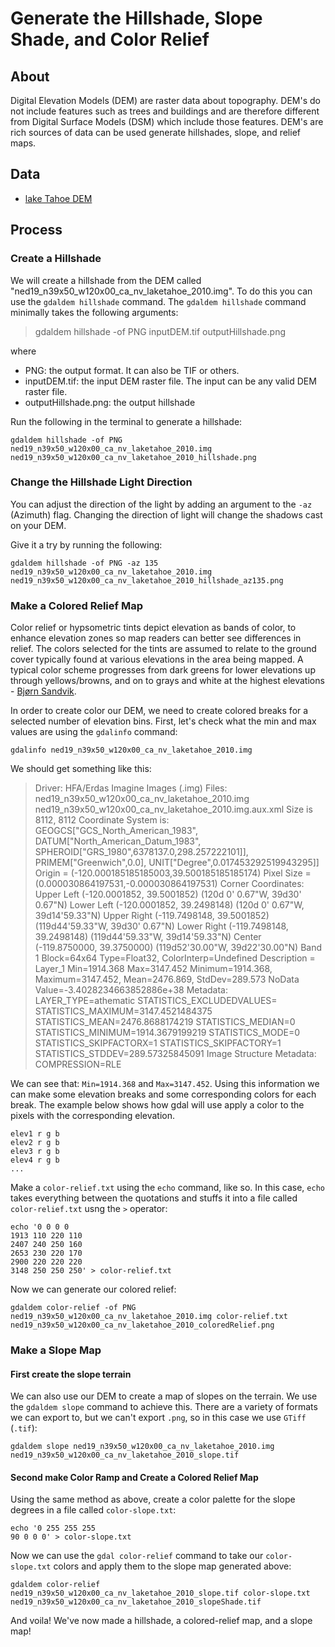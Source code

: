 # Generate the Hillshade, Slope Shade, and Color Relief

## About 

 Digital Elevation Models (DEM) are raster data about topography. DEM's do not include features such as trees and buildings and are therefore different from Digital Surface Models (DSM) which include those features. DEM's are rich sources of data can be used generate hillshades, slope, and relief maps. 


## Data 

* [lake Tahoe DEM](https://prd-tnm.s3.amazonaws.com/StagedProducts/Elevation/19/IMG/ned19_n39x50_w120x00_ca_nv_laketahoe_2010.zip)



## Process 

### Create a Hillshade

We will create a hillshade from the DEM called "ned19_n39x50_w120x00_ca_nv_laketahoe_2010.img". To do this you can use the `gdaldem hillshade` command. The `gdaldem hillshade` command minimally takes the following arguments:

> gdaldem hillshade -of PNG inputDEM.tif outputHillshade.png

where

* PNG: the output format. It can also be TIF or others.
* inputDEM.tif: the input DEM raster file. The input can be any valid DEM raster file.
* outputHillshade.png: the output hillshade

Run the following in the terminal to generate a hillshade:

```
gdaldem hillshade -of PNG ned19_n39x50_w120x00_ca_nv_laketahoe_2010.img ned19_n39x50_w120x00_ca_nv_laketahoe_2010_hillshade.png
```

### Change the Hillshade Light Direction

You can adjust the direction of the light by adding an argument to the `-az` (Azimuth) flag. Changing the direction of light will change the shadows cast on your DEM.

Give it a try by running the following:

```
gdaldem hillshade -of PNG -az 135 ned19_n39x50_w120x00_ca_nv_laketahoe_2010.img ned19_n39x50_w120x00_ca_nv_laketahoe_2010_hillshade_az135.png
```

<!--
### Change the Hillshade Vertical exaggeration
You can adjust the vertical exaggeration of the hillshade by adding an argument to the `-z` (zFactor) flag. The default is 1.

```
gdaldem hillshade -of PNG -z 1.5 ned19_n39x50_w120x00_ca_nv_laketahoe_2010.img ned19_n39x50_w120x00_ca_nv_laketahoe_2010_hillshade_z1_5.png
```
-->

### Make a Colored Relief Map

Color relief or hypsometric tints depict elevation as bands of color, to enhance elevation zones so map readers can better see differences in relief. The colors selected for the tints are assumed to relate to the ground cover typically found at various elevations in the area being mapped. A typical color scheme progresses from dark greens for lower elevations up through yellows/browns, and on to grays and white at the highest elevations - [Bjørn Sandvik](http://blog.thematicmapping.org/2012/06/creating-color-relief-and-slope-shading.html). 

In order to create color our DEM, we need to create colored breaks for a selected number of elevation bins. First, let's check what the min and max values are using the `gdalinfo` command:

```
gdalinfo ned19_n39x50_w120x00_ca_nv_laketahoe_2010.img 
```

We should get something like this:

> Driver: HFA/Erdas Imagine Images (.img)
Files: ned19_n39x50_w120x00_ca_nv_laketahoe_2010.img
       ned19_n39x50_w120x00_ca_nv_laketahoe_2010.img.aux.xml
Size is 8112, 8112
Coordinate System is:
GEOGCS["GCS_North_American_1983",
    DATUM["North_American_Datum_1983",
        SPHEROID["GRS_1980",6378137.0,298.257222101]],
    PRIMEM["Greenwich",0.0],
    UNIT["Degree",0.017453292519943295]]
Origin = (-120.000185185185003,39.500185185185174)
Pixel Size = (0.000030864197531,-0.000030864197531)
Corner Coordinates:
Upper Left  (-120.0001852,  39.5001852) (120d 0' 0.67"W, 39d30' 0.67"N)
Lower Left  (-120.0001852,  39.2498148) (120d 0' 0.67"W, 39d14'59.33"N)
Upper Right (-119.7498148,  39.5001852) (119d44'59.33"W, 39d30' 0.67"N)
Lower Right (-119.7498148,  39.2498148) (119d44'59.33"W, 39d14'59.33"N)
Center      (-119.8750000,  39.3750000) (119d52'30.00"W, 39d22'30.00"N)
Band 1 Block=64x64 Type=Float32, ColorInterp=Undefined
  Description = Layer_1
  Min=1914.368 Max=3147.452 
  Minimum=1914.368, Maximum=3147.452, Mean=2476.869, StdDev=289.573
  NoData Value=-3.4028234663852886e+38
  Metadata:
    LAYER_TYPE=athematic
    STATISTICS_EXCLUDEDVALUES=
    STATISTICS_MAXIMUM=3147.4521484375
    STATISTICS_MEAN=2476.8688174219
    STATISTICS_MEDIAN=0
    STATISTICS_MINIMUM=1914.3679199219
    STATISTICS_MODE=0
    STATISTICS_SKIPFACTORX=1
    STATISTICS_SKIPFACTORY=1
    STATISTICS_STDDEV=289.57325845091
  Image Structure Metadata:
    COMPRESSION=RLE



We can see that: `Min=1914.368` and `Max=3147.452`. Using this information we can make some elevation breaks and some corresponding colors for each break. The example below shows how gdal will use apply a color to the pixels with the corresponding elevation.

```
elev1 r g b
elev2 r g b
elev3 r g b
elev4 r g b
...
```

Make a `color-relief.txt` using the `echo` command, like so. In this case, `echo` takes everything between the quotations and stuffs it into a file called `color-relief.txt` usng the `>` operator:

```
echo '0 0 0 0
1913 110 220 110
2407 240 250 160
2653 230 220 170
2900 220 220 220
3148 250 250 250' > color-relief.txt
```

Now we can generate our colored relief:

```
gdaldem color-relief -of PNG ned19_n39x50_w120x00_ca_nv_laketahoe_2010.img color-relief.txt ned19_n39x50_w120x00_ca_nv_laketahoe_2010_coloredRelief.png
```

### Make a Slope Map

#### First create the slope terrain
We can also use our DEM to create a map of slopes on the terrain. We use the `gdaldem slope` command to achieve this. There are a variety of formats we can export to, but we can't export `.png`, so in this case we use `GTiff` (`.tif`):

```
gdaldem slope ned19_n39x50_w120x00_ca_nv_laketahoe_2010.img ned19_n39x50_w120x00_ca_nv_laketahoe_2010_slope.tif
```

#### Second make Color Ramp and Create a Colored Relief Map

Using the same method as above, create a color palette for the slope degrees in a file called `color-slope.txt`:

```
echo '0 255 255 255
90 0 0 0' > color-slope.txt
```

Now we can use the `gdal color-relief` command to take our `color-slope.txt` colors and apply them to the slope map generated above:

```
gdaldem color-relief ned19_n39x50_w120x00_ca_nv_laketahoe_2010_slope.tif color-slope.txt ned19_n39x50_w120x00_ca_nv_laketahoe_2010_slopeShade.tif
```

And voila! We've now made a hillshade, a colored-relief map, and a slope map!

